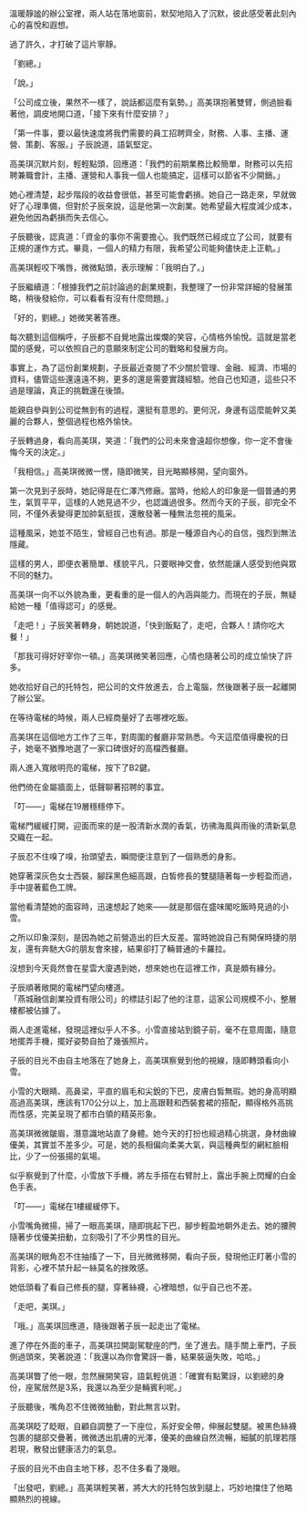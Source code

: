 溫暖靜謐的辦公室裡，兩人站在落地窗前，默契地陷入了沉默，彼此感受著此刻內心的喜悅和遐想。

過了許久，才打破了這片寧靜。

「劉總。」

「說。」

「公司成立後，果然不一樣了，說話都這麼有氣勢。」高美琪抱著雙臂，側過臉看著他，調皮地開口道，「接下來有什麼安排？」

「第一件事，要以最快速度將我們需要的員工招聘齊全，財務、人事、主播、運營、策劃、客服。」子辰說道，語氣堅定。

高美琪沉默片刻，輕輕點頭，回應道：「我們的前期業務比較簡單，財務可以先招聘兼職會計，主播、運營和人事我一個人也能搞定，這樣可以節省不少開銷。」

她心裡清楚，起步階段的收益會很低，甚至可能會虧損。她自己一路走來，早就做好了心理準備，但對於子辰來說，這是他第一次創業。她希望最大程度減少成本，避免他因為虧損而失去信心。

子辰聽後，認真道：「資金的事你不需要擔心。我們既然已經成立了公司，就要有正規的運作方式。畢竟，一個人的精力有限，我希望公司能夠儘快走上正軌。」

高美琪輕咬下嘴唇，微微點頭，表示理解：「我明白了。」

子辰繼續道：「根據我們之前討論過的創業規劃，我整理了一份非常詳細的發展策略，稍後發給你，可以看看有沒有什麼問題。」

「好的，劉總。」她微笑著答應。

每次聽到這個稱呼，子辰都不自覺地露出燦爛的笑容，心情格外愉悅。這就是當老闆的感覺，可以依照自己的意願來制定公司的戰略和發展方向。

事實上，為了這份創業規劃，子辰最近查閱了不少關於管理、金融、經濟、市場的資料，儘管這些還遠遠不夠，更多的還是需要實踐經驗。他自己也知道，這些只不過是理論，真正的挑戰還在後頭。

能親自參與到公司從無到有的過程，還挺有意思的。更何況，身邊有這麼能幹又美麗的合夥人，整個過程也格外愉快。

子辰轉過身，看向高美琪，笑道：「我們的公司未來會遠超你想像，你一定不會後悔今天的決定。」

「我相信。」高美琪微微一愣，隨即微笑，目光略顯移開，望向窗外。

第一次見到子辰時，她記得是在仁澤汽修廠。當時，他給人的印象是一個普通的男生，氣質平平，這樣的人她見過不少，也認識過很多。然而今天的子辰，卻完全不同，不僅外表變得更加帥氣挺拔，還散發著一種無法忽視的風采。

這種風采，她並不陌生，曾經自己也有過。那是一種源自內心的自信，強烈到無法隱藏。

這樣的男人，即便衣著簡單、樣貌平凡，只要眼神交會，依然能讓人感受到他與眾不同的魅力。

高美琪一向不以外貌為重，更看重的是一個人的內涵與能力。而現在的子辰，無疑給她一種「值得認可」的感覺。

「走吧！」子辰笑著轉身，朝她說道，「快到飯點了，走吧，合夥人！請你吃大餐！」

「那我可得好好宰你一頓。」高美琪微笑著回應，心情也隨著公司的成立愉快了許多。

她收拾好自己的托特包，把公司的文件放進去，合上電腦，然後跟著子辰一起離開了辦公室。

在等待電梯的時候，兩人已經商量好了去哪裡吃飯。

高美琪在這個地方工作了三年，對周圍的餐廳非常熟悉。今天這麼值得慶祝的日子，她毫不猶豫地選了一家口碑很好的高檔西餐廳。

兩人進入寬敞明亮的電梯，按下了B2鍵。

他們倚在金屬牆面上，低聲聊著招聘的事宜。

「叮——」電梯在19層穩穩停下。

電梯門緩緩打開，迎面而來的是一股清新水潤的香氣，彷彿海風與雨後的清新氣息交織在一起。

子辰忍不住嗅了嗅，抬頭望去，瞬間便注意到了一個熟悉的身影。

她穿著深灰色女士西裝，腳踩黑色細高跟，白皙修長的雙腿隨著每一步輕盈而過，手中提著藍色工牌。

當他看清楚她的面容時，迅速想起了她來——就是那個在盛味閣吃飯時見過的小雪。

之所以印象深刻，是因為她之前營造出的巨大反差。當時她說自己有開保時捷的朋友，還有奔馳大G的朋友會來接，結果卻打了輛普通的卡羅拉。

沒想到今天竟然會在星雲大廈遇到她，想來她也在這裡工作，真是頗有緣分。

子辰順著敞開的電梯門望向樓道。  
「燕城融信創業投資有限公司」的標誌引起了他的注意，這家公司規模不小，整層樓都被佔據了。

兩人走進電梯，發現這裡似乎人不多。小雪直接站到鏡子前，毫不在意周圍，隨意地擺弄手機，擺好姿勢自拍了幾張照片。

子辰的目光不由自主地落在了她身上，高美琪察覺到他的視線，隨即轉頭看向小雪。

小雪的大眼睛、高鼻梁，平直的眉毛和尖銳的下巴，皮膚白皙無瑕。她的身高明顯高過高美琪，應該有170公分以上，加上高跟鞋和西裝套裙的搭配，顯得格外高挑而性感，完美呈現了都市白領的精英形象。

高美琪微微皺眉，潛意識地站直了身體。她今天的打扮也經過精心挑選，身材曲線優美，其實並不差多少。可是，她的長相偏向柔美大氣，與這種典型的網紅臉相比，少了一份張揚的氣場。

似乎察覺到了什麼，小雪放下手機，將左手搭在右臂肘上，露出手腕上閃耀的白金色手表。

「叮——」電梯在1樓緩緩停下。

小雪嘴角微揚，掃了一眼高美琪，隨即挑起下巴，腳步輕盈地朝外走去。她的腰胯隨著步伐優美扭動，立刻吸引了不少男性的目光。

高美琪的眼角忍不住抽搐了一下，目光微微移開，看向子辰，發現他正盯著小雪的背影，心裡不禁升起一絲莫名的挫敗感。

她低頭看了看自己修長的腿，穿著絲襪，心裡暗想，似乎自己也不差。

「走吧，美琪。」

「哦。」高美琪回應道，隨後跟著子辰一起走出了電梯。

進了停在外面的車子，高美琪拉開副駕駛座的門，坐了進去。隨手關上車門，子辰側過頭來，笑著說道：「我還以為你會驚訝一番，結果裝逼失敗，哈哈。」

高美琪瞥了他一眼，忽然展開笑容，語氣輕佻道：「確實有點驚訝，以劉總的身份，座駕居然是3系，我還以為至少是輛賓利呢。」

子辰聽後，嘴角忍不住微微抽動，對此無言以對。

高美琪眨了眨眼，自顧自調整了一下座位，系好安全帶，伸展起雙腿。被黑色絲襪包裹的腿部交疊著，微微透出肌膚的光澤，優美的曲線自然流暢，細膩的肌理若隱若現，散發出健康活力的氣息。

子辰的目光不由自主地下移，忍不住多看了幾眼。

「出發吧，劉總。」高美琪輕笑著，將大大的托特包放到腿上，巧妙地擋住了他略顯熱烈的視線。